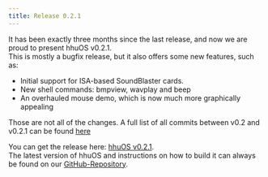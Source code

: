```yaml
---
title: Release 0.2.1
---
```


It has been exactly three months since the last release, and now we are proud to present hhuOS v0.2.1.  
This is mostly a bugfix release, but it also offers some new features, such as:

* Initial support for ISA-based SoundBlaster cards.
* New shell commands: bmpview, wavplay and beep
* An overhauled mouse demo, which is now much more graphically appealing

Those are not all of the changes. A full list of all commits between v0.2 and v0.2.1 can be found [here](https://github.com/hhuOS/hhuOS/compare/v0.2...v0.2.1)

You can get the release here: [hhuOS v0.2.1](https://github.com/hhuOS/hhuOS/releases/tag/v0.2.1).  
The latest version of hhuOS and instructions on how to build it can always be found on our [GitHub-Repository](https://github.com/hhuOS/hhuOS).
 
